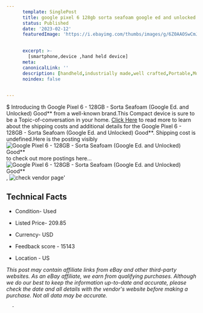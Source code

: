 ```yaml
---
      template: SinglePost
      title: google pixel 6 128gb sorta seafoam google ed and unlocked good 
      status: Published
      date: '2023-02-12'
      featuredImage: 'https://i.ebayimg.com/thumbs/images/g/6Z0AAOSwCmJjRcc8/s-l225.jpg'
       

      excerpt: >-
        [smartphone,device ,hand held device]
      meta:
      canonicalLink: ''
      description: [handheld,industrially made,well crafted,Portable,Mobile,Compact,Convenient,Lightweight,Maneuverable,Man-portable,Miniature,Carriable,Hand-held,Light,Holdable,Transportable,Mobile device,Pocket-sized,On-the-go,Wireless,Cordless,Compact size,Convenient size, smartphone,device ,hand held device]
      noindex: false
      

---
```

$
      Introducing th Google Pixel 6 - 128GB - Sorta Seafoam (Google Ed. and Unlocked) Good** from a well-known brand.This Compact device  is sure to be a Topic-of-conversation in your home. [Click Here](https://www.ebay.com/itm/325417843703?hash=item4bc46a3bf7%3Ag%3A6Z0AAOSwCmJjRcc8&amdata=enc%3AAQAHAAAA4Mx9rfcuJzywl3mM4P9MKGHo680Mf3EnEcgm8Ic%2BqFmVyM2YHyBADDoraq2Bm9NCSjiznwWV1uLAhOyWsOBLEYR2FaWFuLiyRRCNWvW8sK5ZwVJTkMNVtR84K1q09XRyJ8Czl0%2BOkOzSwgpYxK71MNfUlVT1sBQ44Xel%2FooBfzGtk3f%2BZhrVTYCBtSnD6RSyvakSupC2LIXRBGSVn1s7MBGNyLdQm%2BzEotatG9wiSuzY9Gesj7klkHyYDyPSG0X4pBNkmIKtjd2ICAP%2BYjvB7gTp5IhYs5k51rotbNKraF4i&mkevt=1&mkcid=1&mkrid=711-53200-19255-0&campid=%253CePNCampaignId%253E&customid=%253CreferenceId%253E&toolid=10049) to read more to learn about the shipping costs and additional details for the Google Pixel 6 - 128GB - Sorta Seafoam (Google Ed. and Unlocked) Good**. Shipping cost is undefined.Here is the posting visibly ![Google Pixel 6 - 128GB - Sorta Seafoam (Google Ed. and Unlocked) Good**](https://i.ebayimg.com/thumbs/images/g/6Z0AAOSwCmJjRcc8/s-l225.jpg) to check out more postings here... ![Google Pixel 6 - 128GB - Sorta Seafoam (Google Ed. and Unlocked) Good**](https://i.ebayimg.com/images/g/6Z0AAOSwCmJjRcc8/s-l1600.jpg), ![check vendor page]()'

      

 ## Technical Facts 



     
      

 - Condition- Used 


      

 - Listed Price- 209.85 


      

 - Currency- USD 


      

 - Feedback score - 15143 


      

 - Location - US 


      
      

 *_This post may contain affiliate links from eBay and other third-party websites. As an eBay affiliate, we earn from qualifying purchases. Although we do our best to keep the information up-to-date and accurate, please check the date and all details with the vendor's website before making a purchase. Not all data may be accurate._*




      -
